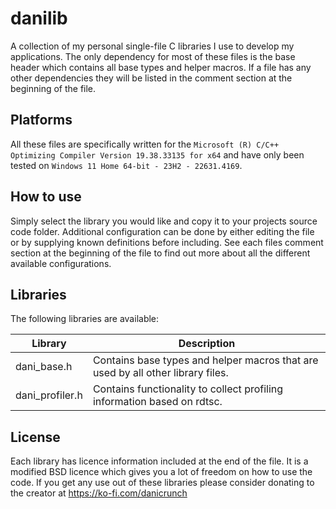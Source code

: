 # danilib

A collection of my personal single-file C libraries I use to develop my applications.
The only dependency for most of these files is the base header which contains all base types and helper macros.
If a file has any other dependencies they will be listed in the comment section at the beginning of the file.


## Platforms

All these files are specifically written for the `Microsoft (R) C/C++ Optimizing Compiler Version 19.38.33135 for x64` and have only been tested on `Windows 11 Home 64-bit - 23H2 - 22631.4169`. 


## How to use

Simply select the library you would like and copy it to your projects source code folder. Additional configuration can be done by either editing the file or by supplying known definitions before including. See each files comment section at the beginning of the file to find out more about all the different available configurations.


## Libraries

The following libraries are available:

| Library | Description |
| ------------- | ------------- |
| dani_base.h | Contains base types and helper macros that are used by all other library files. |
| dani_profiler.h | Contains functionality to collect profiling information based on rdtsc. |


## License

Each library has licence information included at the end of the file. It is a modified BSD licence which gives you a lot of freedom on how to use the code. If you get any use out of these libraries please consider donating to the creator at https://ko-fi.com/danicrunch
